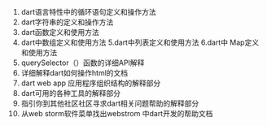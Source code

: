 1. dart语言特性中的循环语句定义和操作方法
2. dart字符串的定义和操作方法
3. dart函数定义和使用方法
4. dart中数组定义和使用方法
5.dart中列表定义和使用方法
6.dart中 Map定义和使用方法
7. querySelector（）函数的详细API解释
8. 详细解释dart如何操作html的文档
9. dart web app 应用程序组织结构的解释部分
10. dart可用的各种工具的解释部分
11. 指引你到其他社区社区寻求dart相关问题帮助的解释部分
12. 从web storm软件菜单找出webstrom 中dart开发的帮助文档

